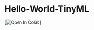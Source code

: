 # Hello-World-TinyML
[![Open In Colab](https://colab.research.google.com/drive/1Y0yPFfvWJCdDbyB9eu6lN_DdkwXamRig)]
